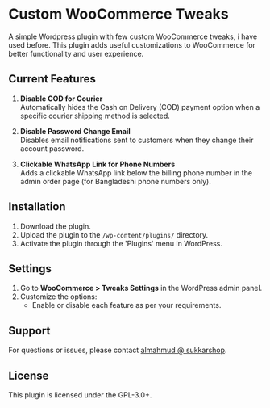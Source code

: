 # Custom WooCommerce Tweaks
A simple Wordpress plugin with few custom WooCommerce tweaks, i have used before.
This plugin adds useful customizations to WooCommerce for better functionality and user experience.

## Current Features
1. **Disable COD for Courier**  
   Automatically hides the Cash on Delivery (COD) payment option when a specific courier shipping method is selected.

2. **Disable Password Change Email**  
   Disables email notifications sent to customers when they change their account password.

3. **Clickable WhatsApp Link for Phone Numbers**  
   Adds a clickable WhatsApp link below the billing phone number in the admin order page (for Bangladeshi phone numbers only).

## Installation
1. Download the plugin.
2. Upload the plugin to the `/wp-content/plugins/` directory.
3. Activate the plugin through the 'Plugins' menu in WordPress.

## Settings
1. Go to **WooCommerce > Tweaks Settings** in the WordPress admin panel.
2. Customize the options:
   - Enable or disable each feature as per your requirements.

## Support
For questions or issues, please contact [almahmud @ sukkarshop](https://thealmahmud.blogspot.com).

## License
This plugin is licensed under the GPL-3.0+.
